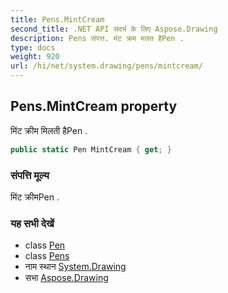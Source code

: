 ```yaml
---
title: Pens.MintCream
second_title: .NET API संदर्भ के लिए Aspose.Drawing
description: Pens संपत्त. मंट क्रम मलत हैPen .
type: docs
weight: 920
url: /hi/net/system.drawing/pens/mintcream/
---
```

## Pens.MintCream property

मिंट क्रीम मिलती हैPen .

```csharp
public static Pen MintCream { get; }
```

### संपत्ति मूल्य

मिंट क्रीमPen .

### यह सभी देखें

* class [Pen](../../pen/)
* class [Pens](../)
* नाम स्थान [System.Drawing](../../pens/)
* सभा [Aspose.Drawing](../../../)


